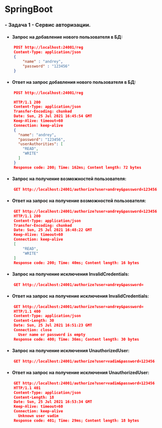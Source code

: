 # SpringBoot

### - Задача 1 - Сервис авторизации.


* #### Запрос на добавление нового пользователя в БД:

```json
    POST http://localhost:24001/reg  
    Content-Type: application/json  
    {
        "name" : "andrey",    
        "password" : "123456"
    }
```    

* #### Ответ на запрос добавления нового пользователя в БД:

```json
    POST http://localhost:24001/reg
    
    HTTP/1.1 200 
    Content-Type: application/json
    Transfer-Encoding: chunked
    Date: Sun, 25 Jul 2021 16:45:54 GMT
    Keep-Alive: timeout=60
    Connection: keep-alive
    {
      "name": "andrey",
      "password": "123456",
      "userAuthorities": [
        "READ",
        "WRITE"
      ]
    }
    Response code: 200; Time: 162ms; Content length: 72 bytes
```

* #### Запрос на получение возможностей пользователя:

```json
    GET http://localhost:24001/authorize?user=andrey&password=123456
```

* #### Ответ на запрос на получение возможностей пользователя:

```json
    GET http://localhost:24001/authorize?user=andrey&password=123456
    HTTP/1.1 200
    Content-Type: application/json
    Transfer-Encoding: chunked
    Date: Sun, 25 Jul 2021 16:48:22 GMT
    Keep-Alive: timeout=60
    Connection: keep-alive
    [
        "READ",
        "WRITE"
    ]
    Response code: 200; Time: 40ms; Content length: 16 bytes

```

* #### Запрос на получение исключения InvalidCredentials:
  
```json
    GET http://localhost:24001/authorize?user=andrey&password=
```

* #### Ответ на запрос на получение исключения InvalidCredentials:

```json
    GET http://localhost:24001/authorize?user=andrey&password=
    HTTP/1.1 400
    Content-Type: application/json
    Content-Length: 30
    Date: Sun, 25 Jul 2021 16:51:23 GMT
    Connection: close
      User name or password is empty
    Response code: 400; Time: 36ms; Content length: 30 bytes
```

* #### Запрос на получение исключения UnauthorizedUser:

```json
    GET http://localhost:24001/authorize?user=vadim&password=123456
```

* #### Ответ на запрос на получение исключения UnauthorizedUser:

```json
    GET http://localhost:24001/authorize?user=vadim&password=123456
    HTTP/1.1 401
    Content-Type: application/json
    Content-Length: 18
    Date: Sun, 25 Jul 2021 16:53:34 GMT
    Keep-Alive: timeout=60
    Connection: keep-alive
      Unknown user vadim
    Response code: 401; Time: 29ms; Content length: 18 bytes
```
